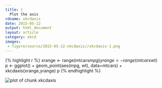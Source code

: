 ```yaml
---
title: |
  Plot the axis
rdname: xkcdaxis
date: 2015-05-12
output: html_document
layout: article
category: xkcd
images:
 - figure/source/2015-05-12-xkcdaxis//xkcdaxis-1.png
---
```





{% highlight r %}
xrange <- range(mtcars$mpg)
yrange <- range(mtcars$wt)
p <- ggplot() +
     geom_point(aes(mpg, wt), data=mtcars) +
     xkcdaxis(xrange,yrange)
p
{% endhighlight %}

![plot of chunk xkcdaxis](/allYourFigureAreBelongToUs/figure/source/2015-05-12-xkcdaxis/xkcdaxis-1.png) 